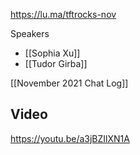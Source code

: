 https://lu.ma/tftrocks-nov

Speakers
* [[Sophia Xu]]
* [[Tudor Girba]]

[[November 2021 Chat Log]]

## Video
https://youtu.be/a3jBZIlXN1A